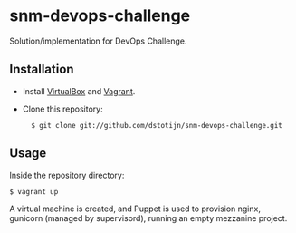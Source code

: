 # snm-devops-challenge

Solution/implementation for DevOps Challenge.

## Installation 


* Install [VirtualBox](https://www.virtualbox.org/wiki/Downloads) and [Vagrant](http://downloads.vagrantup.com/).

* Clone this repository:

        $ git clone git://github.com/dstotijn/snm-devops-challenge.git


## Usage

Inside the repository directory:

    $ vagrant up

A virtual machine is created, and Puppet is used to provision nginx, gunicorn (managed by supervisord), running an empty mezzanine project.
